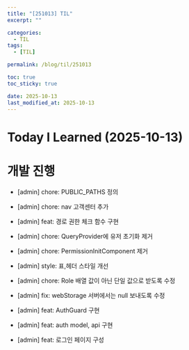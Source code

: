 ```yaml
---
title: "[251013] TIL"
excerpt: ""

categories:
  - TIL
tags:
  - [TIL]

permalink: /blog/til/251013

toc: true
toc_sticky: true

date: 2025-10-13
last_modified_at: 2025-10-13
---
```


# Today I Learned (2025-10-13)

# 개발 진행

- [admin] chore: PUBLIC_PATHS 정의

- [admin] chore: nav 고객센터 추가

- [admin] feat: 경로 권한 체크 함수 구현

- [admin] chore: QueryProvider에 유저 초기화 제거

- [admin] chore: PermissionInitComponent 제거

- [admin] style: 표,헤더 스타일 개선

- [admin] chore: Role 배열 값이 아닌 단일 값으로 받도록 수정

- [admin] fix: webStorage 서버에서는 null 보내도록 수정

- [admin] feat: AuthGuard 구현

- [admin] feat: auth model, api 구현

- [admin] feat: 로그인 페이지 구성
